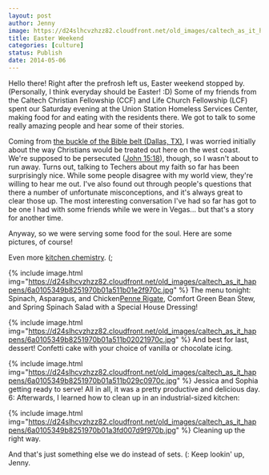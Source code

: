 ```yaml
---
layout: post
author: Jenny
image: https://d24slhcvzhzz82.cloudfront.net/old_images/caltech_as_it_happens/6a0105349b8251970b01a73dbb4d5e970d.jpg
title: Easter Weekend
categories: [culture]
status: Publish
date: 2014-05-06
---
```


Hello there!
Right after the prefrosh left us, Easter weekend stopped by. (Personally, I think everyday should be Easter! :D) Some of my friends from the Caltech Christian Fellowship (CCF) and Life Church Fellowship (LCF) spent our Saturday evening at the Union Station Homeless Services Center, making food for and eating with the residents there. We got to talk to some really amazing people and hear some of their stories.

Coming from <a href="https://en.wikipedia.org/wiki/Bible_Belt" target="_blank" title="oops turns out there's a lot of buckles...">the buckle of the Bible belt (Dallas, TX)</a>, I was worried initially about the way Christians would be treated out here on the west coast. We're supposed to be persecuted (<a href="https://www.biblegateway.com/passage/?search=John%2015:18-25" target="_blank" title="John 15:18">John 15:18</a>), though, so I wasn't about to run away. Turns out, talking to Techers about my faith so far has been surprisingly nice. While some people disagree with my world view, they're willing to hear me out. I've also found out through people's questions that there a number of unfortunate misconceptions, and it's always great to clear those up. The most interesting conversation I've had so far has got to be one I had with some friends while we were in Vegas... but that's a story for another time.

Anyway, so we were serving some food for the soul. Here are some pictures, of course!

Even more <a href="https://caltech.typepad.com/caltech_as_it_happens/2014/04/kitchen-chemistry.html" target="_blank" title="remember this?">kitchen chemistry</a>. (;


{% include image.html img="https://d24slhcvzhzz82.cloudfront.net/old_images/caltech_as_it_happens/6a0105349b8251970b01a511b01e2f970c.jpg" %}
The menu tonight: Spinach, Asparagus, and Chicken<a href="https://en.wikipedia.org/wiki/List_of_pasta" target="_blank" title="I learned something new today. (:">Penne Rigate</a>, Comfort Green Bean Stew, and Spring Spinach Salad with a Special House Dressing!


{% include image.html img="https://d24slhcvzhzz82.cloudfront.net/old_images/caltech_as_it_happens/6a0105349b8251970b01a511b02021970c.jpg" %}
And best for last, dessert! Confetti cake with your choice of vanilla or chocolate icing.


{% include image.html img="https://d24slhcvzhzz82.cloudfront.net/old_images/caltech_as_it_happens/6a0105349b8251970b01a511b029c0970c.jpg" %}
Jessica and Sophia getting ready to serve!
All in all, it was a pretty productive and delicious day. 6: Afterwards, I learned how to clean up in an industrial-sized kitchen:


{% include image.html img="https://d24slhcvzhzz82.cloudfront.net/old_images/caltech_as_it_happens/6a0105349b8251970b01a3fd007d9f970b.jpg" %}
Cleaning up the right way.

And that's just something else we do instead of sets. (:
Keep lookin' up,
Jenny.

